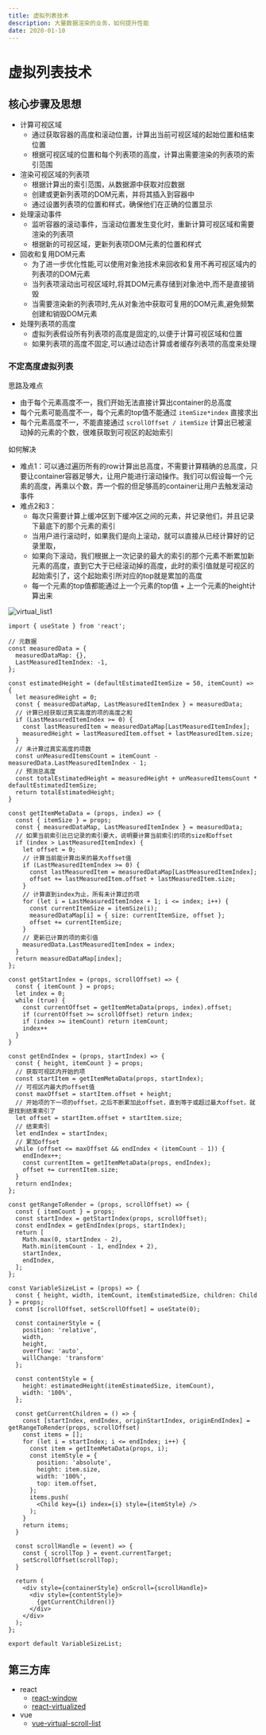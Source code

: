 ```yaml
---
title: 虚拟列表技术
description: 大量数据渲染的业务，如何提升性能
date: 2020-01-10
---
```


# 虚拟列表技术

## 核心步骤及思想

- 计算可视区域
  - 通过获取容器的高度和滚动位置，计算出当前可视区域的起始位置和结束位置
  - 根据可视区域的位置和每个列表项的高度，计算出需要渲染的列表项的索引范围
- 渲染可视区域的列表项
  - 根据计算出的索引范围，从数据源中获取对应数据
  - 创建或更新列表项的DOM元素，并将其插入到容器中
  - 通过设置列表项的位置和样式，确保他们在正确的位置显示
- 处理滚动事件
  - 监听容器的滚动事件，当滚动位置发生变化时，重新计算可视区域和需要渲染的列表项
  - 根据新的可视区域，更新列表项DOM元素的位置和样式
- 回收和复用DOM元素
  - 为了进一步优化性能,可以使用对象池技术来回收和复用不再可视区域内的列表项的DOM元素
  - 当列表项滚动出可视区域时,将其DOM元素存储到对象池中,而不是直接销毁
  - 当需要渲染新的列表项时,先从对象池中获取可复用的DOM元素,避免频繁创建和销毁DOM元素
- 处理列表项的高度
  - 虚拟列表假设所有列表项的高度是固定的,以便于计算可视区域和位置
  - 如果列表项的高度不固定,可以通过动态计算或者缓存列表项的高度来处理

### 不定高度虚拟列表

思路及难点

- 由于每个元素高度不一，我们开始无法直接计算出container的总高度
- 每个元素可能高度不一，每个元素的top值不能通过 `itemSize*index` 直接求出
- 每个元素高度不一，不能直接通过 `scrollOffset / itemSize` 计算出已被滚动掉的元素的个数，很难获取到可视区的起始索引

如何解决

- 难点1：可以通过遍历所有的row计算出总高度，不需要计算精确的总高度，只要让container容器足够大，让用户能进行滚动操作。我们可以假设每一个元素的高度，再乘以个数，弄一个假的但足够高的container让用户去触发滚动事件
- 难点2和3：
  - 每次只需要计算上缓冲区到下缓冲区之间的元素，并记录他们，并且记录下最底下的那个元素的索引
  - 当用户进行滚动时，如果我们是向上滚动，就可以直接从已经计算好的记录里取，
  - 如果向下滚动，我们根据上一次记录的最大的索引的那个元素不断累加新元素的高度，直到它大于已经滚动掉的高度，此时的索引值就是可视区的起始索引了，这个起始索引所对应的top就是累加的高度
  - 每一个元素的top值都能通过上一个元素的top值 + 上一个元素的height计算出来

![virtual_list1](./image/virtual_list1.png)

```tsx
import { useState } from 'react';

// 元数据
const measuredData = {
  measuredDataMap: {},
  LastMeasuredItemIndex: -1,
};

const estimatedHeight = (defaultEstimatedItemSize = 50, itemCount) => {
  let measuredHeight = 0;
  const { measuredDataMap, LastMeasuredItemIndex } = measuredData;
  // 计算已经获取过真实高度的项的高度之和
  if (LastMeasuredItemIndex >= 0) {
    const lastMeasuredItem = measuredDataMap[LastMeasuredItemIndex];
    measuredHeight = lastMeasuredItem.offset + lastMeasuredItem.size;
  }
  // 未计算过真实高度的项数
  const unMeasuredItemsCount = itemCount - measuredData.LastMeasuredItemIndex - 1;
  // 预测总高度
  const totalEstimatedHeight = measuredHeight + unMeasuredItemsCount * defaultEstimatedItemSize;
  return totalEstimatedHeight;
}

const getItemMetaData = (props, index) => {
  const { itemSize } = props;
  const { measuredDataMap, LastMeasuredItemIndex } = measuredData;
  // 如果当前索引比已记录的索引要大，说明要计算当前索引的项的size和offset
  if (index > LastMeasuredItemIndex) {
    let offset = 0;
    // 计算当前能计算出来的最大offset值
    if (LastMeasuredItemIndex >= 0) {
      const lastMeasuredItem = measuredDataMap[LastMeasuredItemIndex];
      offset += lastMeasuredItem.offset + lastMeasuredItem.size;
    }
    // 计算直到index为止，所有未计算过的项
    for (let i = LastMeasuredItemIndex + 1; i <= index; i++) {
      const currentItemSize = itemSize(i);
      measuredDataMap[i] = { size: currentItemSize, offset };
      offset += currentItemSize;
    }
    // 更新已计算的项的索引值
    measuredData.LastMeasuredItemIndex = index;
  }
  return measuredDataMap[index];
};

const getStartIndex = (props, scrollOffset) => {
  const { itemCount } = props;
  let index = 0;
  while (true) {
    const currentOffset = getItemMetaData(props, index).offset;
    if (currentOffset >= scrollOffset) return index;
    if (index >= itemCount) return itemCount;
    index++
  }
}

const getEndIndex = (props, startIndex) => {
  const { height, itemCount } = props;
  // 获取可视区内开始的项
  const startItem = getItemMetaData(props, startIndex);
  // 可视区内最大的offset值
  const maxOffset = startItem.offset + height;
  // 开始项的下一项的offset，之后不断累加此offset，直到等于或超过最大offset，就是找到结束索引了
  let offset = startItem.offset + startItem.size;
  // 结束索引
  let endIndex = startIndex;
  // 累加offset
  while (offset <= maxOffset && endIndex < (itemCount - 1)) {
    endIndex++;
    const currentItem = getItemMetaData(props, endIndex);
    offset += currentItem.size;
  }
  return endIndex;
};

const getRangeToRender = (props, scrollOffset) => {
  const { itemCount } = props;
  const startIndex = getStartIndex(props, scrollOffset);
  const endIndex = getEndIndex(props, startIndex);
  return [
    Math.max(0, startIndex - 2),
    Math.min(itemCount - 1, endIndex + 2),
    startIndex,
    endIndex,
  ];
};

const VariableSizeList = (props) => {
  const { height, width, itemCount, itemEstimatedSize, children: Child } = props;
  const [scrollOffset, setScrollOffset] = useState(0);

  const containerStyle = {
    position: 'relative',
    width,
    height,
    overflow: 'auto',
    willChange: 'transform'
  };

  const contentStyle = {
    height: estimatedHeight(itemEstimatedSize, itemCount),
    width: '100%',
  };

  const getCurrentChildren = () => {
    const [startIndex, endIndex, originStartIndex, originEndIndex] = getRangeToRender(props, scrollOffset)
    const items = [];
    for (let i = startIndex; i <= endIndex; i++) {
      const item = getItemMetaData(props, i);
      const itemStyle = {
        position: 'absolute',
        height: item.size,
        width: '100%',
        top: item.offset,
      };
      items.push(
        <Child key={i} index={i} style={itemStyle} />
      );
    }
    return items;
  }

  const scrollHandle = (event) => {
    const { scrollTop } = event.currentTarget;
    setScrollOffset(scrollTop);
  }

  return (
    <div style={containerStyle} onScroll={scrollHandle}>
      <div style={contentStyle}>
        {getCurrentChildren()}
      </div>
    </div>
  );
};

export default VariableSizeList;
```

## 第三方库

- react
  - [react-window](https://www.npmjs.com/package/react-window)
  - [react-virtualized](https://www.npmjs.com/package/react-virtualized)
- vue
  - [vue-virtual-scroll-list](https://www.npmjs.com/package/vue-virtual-scroll-list)
